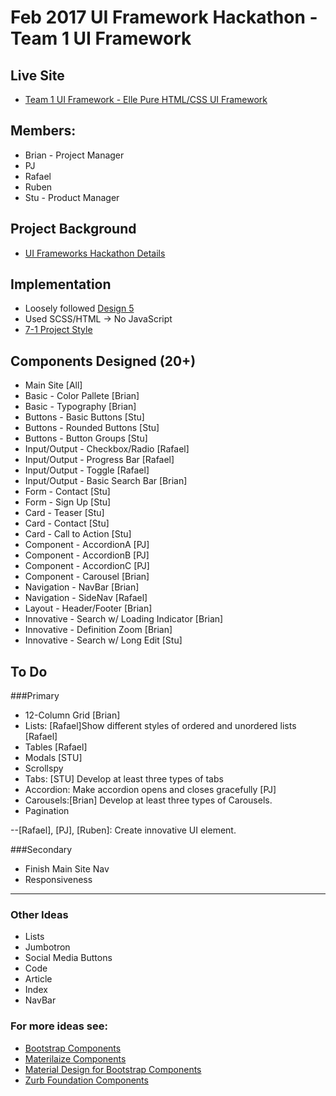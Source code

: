 # Feb 2017 UI Framework Hackathon - Team 1 UI Framework

## Live Site 
- [Team 1 UI Framework - Elle Pure HTML/CSS UI Framework](https://strtw.github.io/md-hackathon-team-1/)

## Members: 
- Brian - Project Manager
- PJ
- Rafael
- Ruben 
- Stu - Product Manager

## Project Background
- [UI Frameworks Hackathon Details](https://qa.moderndeveloper.com/t/ui-frameworks-hackathon-details/2500)

## Implementation
- Loosely followed [Design 5](images/design5.png)
- Used SCSS/HTML -> No JavaScript
- [7-1 Project Style](https://github.com/HugoGiraudel/sass-boilerplate)

## Components Designed (20+)
- Main Site [All]
- Basic - Color Pallete [Brian]
- Basic - Typography [Brian]
- Buttons - Basic Buttons [Stu]
- Buttons - Rounded Buttons [Stu]
- Buttons - Button Groups [Stu]
- Input/Output - Checkbox/Radio [Rafael] 
- Input/Output - Progress Bar [Rafael]
- Input/Output - Toggle [Rafael]
- Input/Output - Basic Search Bar [Brian]
- Form - Contact [Stu]
- Form - Sign Up [Stu]
- Card - Teaser [Stu]
- Card - Contact [Stu]
- Card - Call to Action [Stu]
- Component - AccordionA [PJ]
- Component - AccordionB [PJ]
- Component - AccordionC [PJ]
- Component - Carousel [Brian]
- Navigation - NavBar [Brian]
- Navigation - SideNav [Rafael]
- Layout - Header/Footer [Brian]
- Innovative - Search w/ Loading Indicator [Brian]
- Innovative - Definition Zoom [Brian]
- Innovative - Search w/ Long Edit [Stu]


## To Do 
###Primary
- 12-Column Grid [Brian]
- Lists: [Rafael]Show different styles of ordered and unordered lists [Rafael]
- Tables [Rafael]
- Modals [STU]
- Scrollspy
- Tabs: [STU] Develop at least three types of tabs
- Accordion: Make accordion opens and closes gracefully [PJ]
- Carousels:[Brian] Develop at least three types of Carousels.
- Pagination 

--[Rafael], [PJ], [Ruben]: Create innovative UI element. 

###Secondary
- Finish Main Site Nav
- Responsiveness

--- 

### Other Ideas
- Lists
- Jumbotron
- Social Media Buttons
- Code
- Article 
- Index
- NavBar

### For more ideas see:
- [Bootstrap Components](http://getbootstrap.com/components/)
- [Materilaize Components](http://materializecss.com/badges.html)
- [Material Design for Bootstrap Components](https://mdbootstrap.com/components/buttons/)
- [Zurb Foundation Components](http://foundation.zurb.com/sites/docs/v/5.5.3/components/buttons.html)

